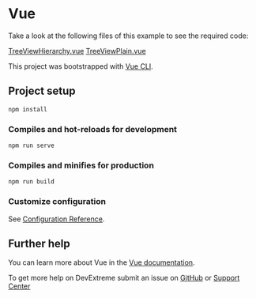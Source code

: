 # Vue 

Take a look at the following files of this example to see the required code: 

[TreeViewHierarchy.vue](https://github.com/DevExpress-Examples/DevExtreme-TreeView-How-to-drag-and-drop-multiple-items/blob/22.1.6%2B/Vue/src/components/TreeViewHierarchy.vue)
[TreeViewPlain.vue](https://github.com/DevExpress-Examples/DevExtreme-TreeView-How-to-drag-and-drop-multiple-items/blob/22.1.6%2B/Vue/src/components/TreeViewPlain.vue)

This project was bootstrapped with [Vue CLI](https://cli.vuejs.org/).

## Project setup

```
npm install
```

### Compiles and hot-reloads for development
```
npm run serve
```

### Compiles and minifies for production
```
npm run build
```

### Customize configuration
See [Configuration Reference](https://cli.vuejs.org/config/).

## Further help

You can learn more about Vue in the [Vue documentation](https://vuejs.org/v2/guide/).

To get more help on DevExtreme submit an issue on [GitHub](https://github.com/DevExpress/devextreme/issues) or [Support Center](https://www.devexpress.com/Support/Center/Question/Create)
